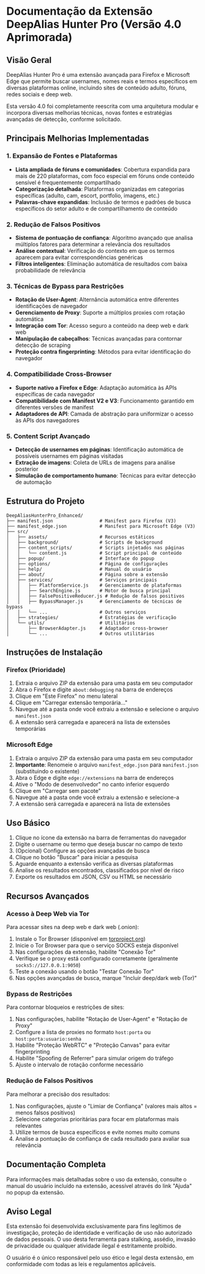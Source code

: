 # Documentação da Extensão DeepAlias Hunter Pro (Versão 4.0 Aprimorada)

## Visão Geral

DeepAlias Hunter Pro é uma extensão avançada para Firefox e Microsoft Edge que permite buscar usernames, nomes reais e termos específicos em diversas plataformas online, incluindo sites de conteúdo adulto, fóruns, redes sociais e deep web.

Esta versão 4.0 foi completamente reescrita com uma arquitetura modular e incorpora diversas melhorias técnicas, novas fontes e estratégias avançadas de detecção, conforme solicitado.

## Principais Melhorias Implementadas

### 1. Expansão de Fontes e Plataformas
- **Lista ampliada de fóruns e comunidades**: Cobertura expandida para mais de 220 plataformas, com foco especial em fóruns onde conteúdo sensível é frequentemente compartilhado
- **Categorização detalhada**: Plataformas organizadas em categorias específicas (adulto, cam, escort, portfolio, imagens, etc.)
- **Palavras-chave expandidas**: Inclusão de termos e padrões de busca específicos do setor adulto e de compartilhamento de conteúdo

### 2. Redução de Falsos Positivos
- **Sistema de pontuação de confiança**: Algoritmo avançado que analisa múltiplos fatores para determinar a relevância dos resultados
- **Análise contextual**: Verificação do contexto em que os termos aparecem para evitar correspondências genéricas
- **Filtros inteligentes**: Eliminação automática de resultados com baixa probabilidade de relevância

### 3. Técnicas de Bypass para Restrições
- **Rotação de User-Agent**: Alternância automática entre diferentes identificações de navegador
- **Gerenciamento de Proxy**: Suporte a múltiplos proxies com rotação automática
- **Integração com Tor**: Acesso seguro a conteúdo na deep web e dark web
- **Manipulação de cabeçalhos**: Técnicas avançadas para contornar detecção de scraping
- **Proteção contra fingerprinting**: Métodos para evitar identificação do navegador

### 4. Compatibilidade Cross-Browser
- **Suporte nativo a Firefox e Edge**: Adaptação automática às APIs específicas de cada navegador
- **Compatibilidade com Manifest V2 e V3**: Funcionamento garantido em diferentes versões de manifest
- **Adaptadores de API**: Camada de abstração para uniformizar o acesso às APIs dos navegadores

### 5. Content Script Avançado
- **Detecção de usernames em páginas**: Identificação automática de possíveis usernames em páginas visitadas
- **Extração de imagens**: Coleta de URLs de imagens para análise posterior
- **Simulação de comportamento humano**: Técnicas para evitar detecção de automação

## Estrutura do Projeto

```
DeepAliasHunterPro_Enhanced/
├── manifest.json                 # Manifest para Firefox (V3)
├── manifest_edge.json            # Manifest para Microsoft Edge (V3)
├── src/
│   ├── assets/                   # Recursos estáticos
│   ├── background/               # Scripts de background
│   ├── content_scripts/          # Scripts injetados nas páginas
│   │   └── content.js            # Script principal de conteúdo
│   ├── popup/                    # Interface do popup
│   ├── options/                  # Página de configurações
│   ├── help/                     # Manual do usuário
│   ├── about/                    # Página sobre a extensão
│   ├── services/                 # Serviços principais
│   │   ├── PlatformService.js    # Gerenciamento de plataformas
│   │   ├── SearchEngine.js       # Motor de busca principal
│   │   ├── FalsePositiveReducer.js # Redução de falsos positivos
│   │   ├── BypassManager.js      # Gerenciamento de técnicas de bypass
│   │   └── ...                   # Outros serviços
│   ├── strategies/               # Estratégias de verificação
│   └── utils/                    # Utilitários
│       ├── BrowserAdapter.js     # Adaptador cross-browser
│       └── ...                   # Outros utilitários
```

## Instruções de Instalação

### Firefox (Prioridade)

1. Extraia o arquivo ZIP da extensão para uma pasta em seu computador
2. Abra o Firefox e digite `about:debugging` na barra de endereços
3. Clique em "Este Firefox" no menu lateral
4. Clique em "Carregar extensão temporária..."
5. Navegue até a pasta onde você extraiu a extensão e selecione o arquivo `manifest.json`
6. A extensão será carregada e aparecerá na lista de extensões temporárias

### Microsoft Edge

1. Extraia o arquivo ZIP da extensão para uma pasta em seu computador
2. **Importante**: Renomeie o arquivo `manifest_edge.json` para `manifest.json` (substituindo o existente)
3. Abra o Edge e digite `edge://extensions` na barra de endereços
4. Ative o "Modo de desenvolvedor" no canto inferior esquerdo
5. Clique em "Carregar sem pacote"
6. Navegue até a pasta onde você extraiu a extensão e selecione-a
7. A extensão será carregada e aparecerá na lista de extensões

## Uso Básico

1. Clique no ícone da extensão na barra de ferramentas do navegador
2. Digite o username ou termo que deseja buscar no campo de texto
3. (Opcional) Configure as opções avançadas de busca
4. Clique no botão "Buscar" para iniciar a pesquisa
5. Aguarde enquanto a extensão verifica as diversas plataformas
6. Analise os resultados encontrados, classificados por nível de risco
7. Exporte os resultados em JSON, CSV ou HTML se necessário

## Recursos Avançados

### Acesso à Deep Web via Tor

Para acessar sites na deep web e dark web (.onion):

1. Instale o Tor Browser (disponível em [torproject.org](https://www.torproject.org/))
2. Inicie o Tor Browser para que o serviço SOCKS esteja disponível
3. Nas configurações da extensão, habilite "Conexão Tor"
4. Verifique se o proxy está configurado corretamente (geralmente `socks5://127.0.0.1:9050`)
5. Teste a conexão usando o botão "Testar Conexão Tor"
6. Nas opções avançadas de busca, marque "Incluir deep/dark web (Tor)"

### Bypass de Restrições

Para contornar bloqueios e restrições de sites:

1. Nas configurações, habilite "Rotação de User-Agent" e "Rotação de Proxy"
2. Configure a lista de proxies no formato `host:porta` ou `host:porta:usuario:senha`
3. Habilite "Proteção WebRTC" e "Proteção Canvas" para evitar fingerprinting
4. Habilite "Spoofing de Referrer" para simular origem do tráfego
5. Ajuste o intervalo de rotação conforme necessário

### Redução de Falsos Positivos

Para melhorar a precisão dos resultados:

1. Nas configurações, ajuste o "Limiar de Confiança" (valores mais altos = menos falsos positivos)
2. Selecione categorias prioritárias para focar em plataformas mais relevantes
3. Utilize termos de busca específicos e evite nomes muito comuns
4. Analise a pontuação de confiança de cada resultado para avaliar sua relevância

## Documentação Completa

Para informações mais detalhadas sobre o uso da extensão, consulte o manual do usuário incluído na extensão, acessível através do link "Ajuda" no popup da extensão.

## Aviso Legal

Esta extensão foi desenvolvida exclusivamente para fins legítimos de investigação, proteção de identidade e verificação de uso não autorizado de dados pessoais. O uso desta ferramenta para stalking, assédio, invasão de privacidade ou qualquer atividade ilegal é estritamente proibido.

O usuário é o único responsável pelo uso ético e legal desta extensão, em conformidade com todas as leis e regulamentos aplicáveis.
